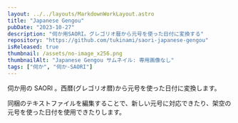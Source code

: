 ```yaml
---
layout: ../../layouts/MarkdownWorkLayout.astro
title: "Japanese Gengou"
pubDate: "2023-10-27"
description: "伺か用SAORI。グレゴリオ暦から元号を使った日付に変換する"
repository: "https://github.com/tukinami/saori-japanese-gengou"
isReleased: true
thumbnail: /assets/no-image_x256.png
thumbnailAlt: "Japanese Gengou サムネイル: 専用画像なし"
tags: ["伺か", "伺か-SAORI"]
---
```


伺か用の SAORI 。西暦(グレゴリオ暦)から元号を使った日付に変換します。

同梱のテキストファイルを編集することで、新しい元号に対応できたり、架空の元号を使った日付を使用できたりします。
